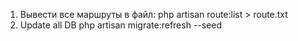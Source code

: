1. Вывести все маршруты в файл: php artisan route:list > route.txt
2. Update all DB php artisan migrate:refresh --seed
